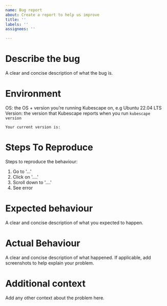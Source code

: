 ```yaml
---
name: Bug report
about: Create a report to help us improve
title: ''
labels: ''
assignees: ''

---
```


# Describe the bug
A clear and concise description of what the bug is.

# Environment
OS: the OS + version you’re running Kubescape on, e.g Ubuntu 22.04 LTS
Version: the version that Kubescape reports when you run `kubescape version`
```
Your current version is:
```

# Steps To Reproduce
Steps to reproduce the behaviour:
1. Go to '...'
2. Click on '....'
3. Scroll down to '....'
4. See error

# Expected behaviour
A clear and concise description of what you expected to happen.

# Actual Behaviour
A clear and concise description of what happened. If applicable, add screenshots to help explain your problem.

# Additional context
Add any other context about the problem here.
